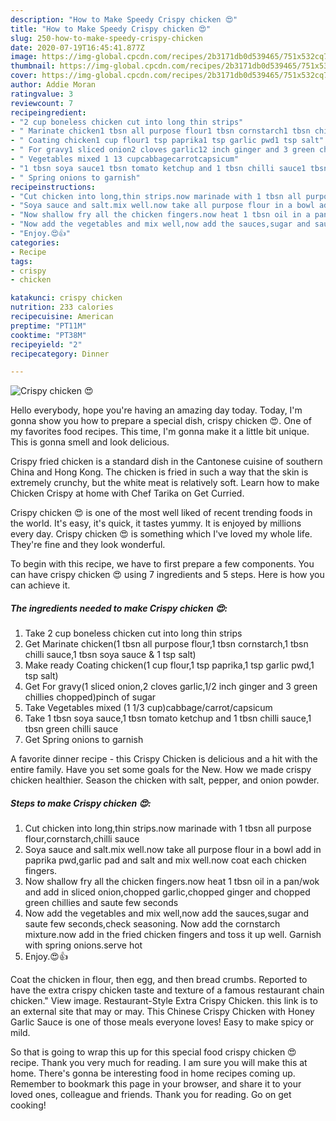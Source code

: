```yaml
---
description: "How to Make Speedy Crispy chicken 😍"
title: "How to Make Speedy Crispy chicken 😍"
slug: 250-how-to-make-speedy-crispy-chicken
date: 2020-07-19T16:45:41.877Z
image: https://img-global.cpcdn.com/recipes/2b3171db0d539465/751x532cq70/crispy-chicken-😍-recipe-main-photo.jpg
thumbnail: https://img-global.cpcdn.com/recipes/2b3171db0d539465/751x532cq70/crispy-chicken-😍-recipe-main-photo.jpg
cover: https://img-global.cpcdn.com/recipes/2b3171db0d539465/751x532cq70/crispy-chicken-😍-recipe-main-photo.jpg
author: Addie Moran
ratingvalue: 3
reviewcount: 7
recipeingredient:
- "2 cup boneless chicken cut into long thin strips"
- " Marinate chicken1 tbsn all purpose flour1 tbsn cornstarch1 tbsn chilli sauce1 tbsn soya sauce  1 tsp salt"
- " Coating chicken1 cup flour1 tsp paprika1 tsp garlic pwd1 tsp salt"
- " For gravy1 sliced onion2 cloves garlic12 inch ginger and 3 green chillies choppedpinch of sugar"
- " Vegetables mixed 1 13 cupcabbagecarrotcapsicum"
- "1 tbsn soya sauce1 tbsn tomato ketchup and 1 tbsn chilli sauce1 tbsn green chilli sauce"
- " Spring onions to garnish"
recipeinstructions:
- "Cut chicken into long,thin strips.now marinade with 1 tbsn all purpose flour,cornstarch,chilli sauce"
- "Soya sauce and salt.mix well.now take all purpose flour in a bowl add in paprika pwd,garlic pad and salt and mix well.now coat each chicken fingers."
- "Now shallow fry all the chicken fingers.now heat 1 tbsn oil in a pan/wok and add in sliced onion,chopped garlic,chopped ginger and chopped green chillies and saute few seconds"
- "Now add the vegetables and mix well,now add the sauces,sugar and saute few seconds,check seasoning. Now add the cornstarch mixture.now add in the fried chicken fingers and toss it up well. Garnish with spring onions.serve hot"
- "Enjoy.😍👍"
categories:
- Recipe
tags:
- crispy
- chicken

katakunci: crispy chicken 
nutrition: 233 calories
recipecuisine: American
preptime: "PT11M"
cooktime: "PT38M"
recipeyield: "2"
recipecategory: Dinner

---
```



![Crispy chicken 😍](https://img-global.cpcdn.com/recipes/2b3171db0d539465/751x532cq70/crispy-chicken-😍-recipe-main-photo.jpg)

Hello everybody, hope you're having an amazing day today. Today, I'm gonna show you how to prepare a special dish, crispy chicken 😍. One of my favorites food recipes. This time, I'm gonna make it a little bit unique. This is gonna smell and look delicious.

Crispy fried chicken is a standard dish in the Cantonese cuisine of southern China and Hong Kong. The chicken is fried in such a way that the skin is extremely crunchy, but the white meat is relatively soft. Learn how to make Chicken Crispy at home with Chef Tarika on Get Curried.

Crispy chicken 😍 is one of the most well liked of recent trending foods in the world. It's easy, it's quick, it tastes yummy. It is enjoyed by millions every day. Crispy chicken 😍 is something which I've loved my whole life. They're fine and they look wonderful.


To begin with this recipe, we have to first prepare a few components. You can have crispy chicken 😍 using 7 ingredients and 5 steps. Here is how you can achieve it.

##### The ingredients needed to make Crispy chicken 😍:

1. Take 2 cup boneless chicken cut into long thin strips
1. Get  Marinate chicken(1 tbsn all purpose flour,1 tbsn cornstarch,1 tbsn chilli sauce,1 tbsn soya sauce &amp; 1 tsp salt)
1. Make ready  Coating chicken(1 cup flour,1 tsp paprika,1 tsp garlic pwd,1 tsp salt)
1. Get  For gravy(1 sliced onion,2 cloves garlic,1/2 inch ginger and 3 green chillies chopped)pinch of sugar
1. Take  Vegetables mixed (1 1/3 cup)cabbage/carrot/capsicum
1. Take 1 tbsn soya sauce,1 tbsn tomato ketchup and 1 tbsn chilli sauce,1 tbsn green chilli sauce
1. Get  Spring onions to garnish


A favorite dinner recipe - this Crispy Chicken is delicious and a hit with the entire family. Have you set some goals for the New. How we made crispy chicken healthier. Season the chicken with salt, pepper, and onion powder. 

##### Steps to make Crispy chicken 😍:

1. Cut chicken into long,thin strips.now marinade with 1 tbsn all purpose flour,cornstarch,chilli sauce
1. Soya sauce and salt.mix well.now take all purpose flour in a bowl add in paprika pwd,garlic pad and salt and mix well.now coat each chicken fingers.
1. Now shallow fry all the chicken fingers.now heat 1 tbsn oil in a pan/wok and add in sliced onion,chopped garlic,chopped ginger and chopped green chillies and saute few seconds
1. Now add the vegetables and mix well,now add the sauces,sugar and saute few seconds,check seasoning. Now add the cornstarch mixture.now add in the fried chicken fingers and toss it up well. Garnish with spring onions.serve hot
1. Enjoy.😍👍


Coat the chicken in flour, then egg, and then bread crumbs. Reported to have the extra crispy chicken taste and texture of a famous restaurant chain chicken.&#34; View image. Restaurant-Style Extra Crispy Chicken. this link is to an external site that may or may. This Chinese Crispy Chicken with Honey Garlic Sauce is one of those meals everyone loves! Easy to make spicy or mild. 

So that is going to wrap this up for this special food crispy chicken 😍 recipe. Thank you very much for reading. I am sure you will make this at home. There's gonna be interesting food in home recipes coming up. Remember to bookmark this page in your browser, and share it to your loved ones, colleague and friends. Thank you for reading. Go on get cooking!
